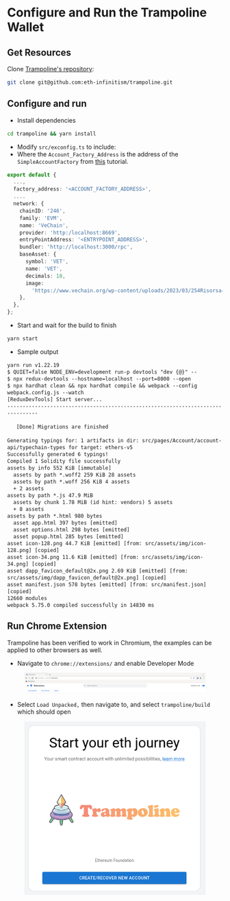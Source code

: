 # Configure and Run the Trampoline Wallet

## Get Resources

Clone [Trampoline's repository](https://github.com/eth-infinitism/trampoline):

```bash
git clone git@github.com:eth-infinitism/trampoline.git
```

## Configure and run

* Install dependencies

```bash
cd trampoline && yarn install
```

* Modify `src/exconfig.ts` to include:
* Where the `Account_Factory_Address` is the address of the `SimpleAccountFactory` from [this](broken-reference) tutorial.

```typescript
export default {
  ...,
  factory_address: '<ACCOUNT_FACTORY_ADDRESS>',
  ....
  network: {
    chainID: '246',
    family: 'EVM',
    name: 'VeChain',
    provider: 'http:/localhost:8669',
    entryPointAddress: '<ENTRYPOINT_ADDRESS>',
    bundler: 'http://localhost:3000/rpc',
    baseAsset: {
      symbol: 'VET',
      name: 'VET',
      decimals: 18,
      image:
        'https://www.vechain.org/wp-content/uploads/2023/03/254Risorsa-2.svg',
    },
  },
};
```

* Start and wait for the build to finish

```bash
yarn start
```

* Sample output

```
yarn run v1.22.19
$ QUIET=false NODE_ENV=development run-p devtools "dev {@}" --
$ npx redux-devtools --hostname=localhost --port=8000 --open
$ npx hardhat clean && npx hardhat compile && webpack --config webpack.config.js --watch
[ReduxDevTools] Start server...
--------------------------------------------------------------------------------

   [Done] Migrations are finished

Generating typings for: 1 artifacts in dir: src/pages/Account/account-api/typechain-types for target: ethers-v5
Successfully generated 6 typings!
Compiled 1 Solidity file successfully
assets by info 552 KiB [immutable]
  assets by path *.woff2 259 KiB 28 assets
  assets by path *.woff 256 KiB 4 assets
  + 2 assets
assets by path *.js 47.9 MiB
  assets by chunk 1.78 MiB (id hint: vendors) 5 assets
  + 8 assets
assets by path *.html 980 bytes
  asset app.html 397 bytes [emitted]
  asset options.html 298 bytes [emitted]
  asset popup.html 285 bytes [emitted]
asset icon-128.png 44.7 KiB [emitted] [from: src/assets/img/icon-128.png] [copied]
asset icon-34.png 11.6 KiB [emitted] [from: src/assets/img/icon-34.png] [copied]
asset dapp_favicon_default@2x.png 2.69 KiB [emitted] [from: src/assets/img/dapp_favicon_default@2x.png] [copied]
asset manifest.json 578 bytes [emitted] [from: src/manifest.json] [copied]
12660 modules
webpack 5.75.0 compiled successfully in 14830 ms
```

## Run Chrome Extension

Trampoline has been verified to work in Chromium, the examples can be applied to other browsers as well.

* Navigate to `chrome://extensions/` and enable Developer Mode

<figure><img src="../../../.gitbook/assets/image (5).png" alt=""><figcaption></figcaption></figure>

* Select `Load Unpacked,` then navigate to, and select `trampoline/build` which should open

<figure><img src="../../../.gitbook/assets/image (7).png" alt=""><figcaption></figcaption></figure>

